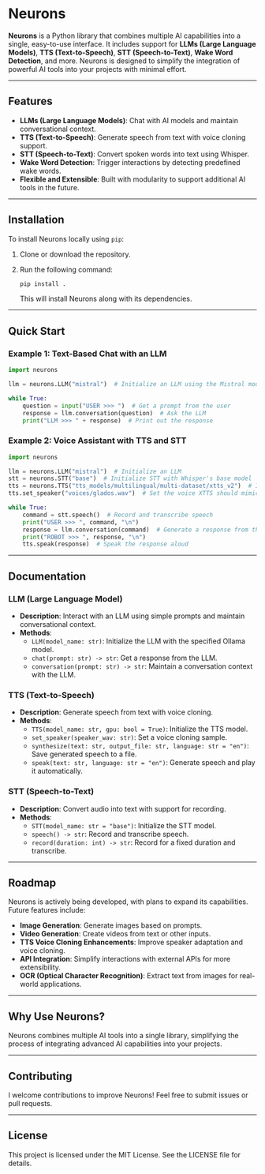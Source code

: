 # Neurons

**Neurons** is a Python library that combines multiple AI capabilities into a single, easy-to-use interface. It includes support for **LLMs (Large Language Models)**, **TTS (Text-to-Speech)**, **STT (Speech-to-Text)**, **Wake Word Detection**, and more. Neurons is designed to simplify the integration of powerful AI tools into your projects with minimal effort.

---

## Features

- **LLMs (Large Language Models)**: Chat with AI models and maintain conversational context.
- **TTS (Text-to-Speech)**: Generate speech from text with voice cloning support.
- **STT (Speech-to-Text)**: Convert spoken words into text using Whisper.
- **Wake Word Detection**: Trigger interactions by detecting predefined wake words.
- **Flexible and Extensible**: Built with modularity to support additional AI tools in the future.

---

## Installation

To install Neurons locally using `pip`:

1. Clone or download the repository.
2. Run the following command:

   ```bash
   pip install .
   ```

   This will install Neurons along with its dependencies.

---

## Quick Start

### Example 1: Text-Based Chat with an LLM

```python
import neurons

llm = neurons.LLM("mistral")  # Initialize an LLM using the Mistral model

while True:
    question = input("USER >>> ")  # Get a prompt from the user
    response = llm.conversation(question)  # Ask the LLM
    print("LLM >>> " + response)  # Print out the response
```

### Example 2: Voice Assistant with TTS and STT

```python
import neurons

llm = neurons.LLM("mistral")  # Initialize an LLM
stt = neurons.STT("base")  # Initialize STT with Whisper's base model
tts = neurons.TTS("tts_models/multilingual/multi-dataset/xtts_v2")  # Initialize TTS
tts.set_speaker("voices/glados.wav")  # Set the voice XTTS should mimic

while True:
    command = stt.speech()  # Record and transcribe speech
    print("USER >>> ", command, "\n")
    response = llm.conversation(command)  # Generate a response from the LLM
    print("ROBOT >>> ", response, "\n")
    tts.speak(response)  # Speak the response aloud
```

---

## Documentation

### LLM (Large Language Model)

- **Description**: Interact with an LLM using simple prompts and maintain conversational context.
- **Methods**:
  - `LLM(model_name: str)`: Initialize the LLM with the specified Ollama model.
  - `chat(prompt: str) -> str`: Get a response from the LLM.
  - `conversation(prompt: str) -> str`: Maintain a conversation context with the LLM.

### TTS (Text-to-Speech)

- **Description**: Generate speech from text with voice cloning.
- **Methods**:
  - `TTS(model_name: str, gpu: bool = True)`: Initialize the TTS model.
  - `set_speaker(speaker_wav: str)`: Set a voice cloning sample.
  - `synthesize(text: str, output_file: str, language: str = "en")`: Save generated speech to a file.
  - `speak(text: str, language: str = "en")`: Generate speech and play it automatically.

### STT (Speech-to-Text)

- **Description**: Convert audio into text with support for recording.
- **Methods**:
  - `STT(model_name: str = "base")`: Initialize the STT model.
  - `speech() -> str`: Record and transcribe speech.
  - `record(duration: int) -> str`: Record for a fixed duration and transcribe.

---

## Roadmap

Neurons is actively being developed, with plans to expand its capabilities. Future features include:

- **Image Generation**: Generate images based on prompts.
- **Video Generation**: Create videos from text or other inputs.
- **TTS Voice Cloning Enhancements**: Improve speaker adaptation and voice cloning.
- **API Integration**: Simplify interactions with external APIs for more extensibility.
- **OCR (Optical Character Recognition)**: Extract text from images for real-world applications.

---

## Why Use Neurons?

Neurons combines multiple AI tools into a single library, simplifying the process of integrating advanced AI capabilities into your projects.

---

## Contributing

I welcome contributions to improve Neurons! Feel free to submit issues or pull requests.

---

## License

This project is licensed under the MIT License. See the LICENSE file for details.